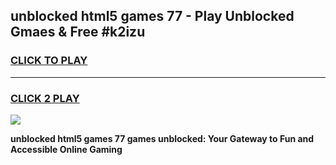 
## unblocked html5 games 77 - Play Unblocked Gmaes & Free #k2izu
<h3>
<a href="https://premium.freeplayer.one?title=unblocked_html5_games_77&ref=01M">CLICK TO PLAY</a></h3>
<hr>

<h3>
<a href="https://premium.freeplayer.one?title=unblocked_html5_games_77&ref=01M">CLICK 2 PLAY</a>
  
</h3>

<a href="https://premium.freeplayer.one?title=unblocked_html5_games_77&ref=01M"><img src="https://clearcache.store/games.png"></a>


**unblocked html5 games 77 games unblocked: Your Gateway to Fun and Accessible Online Gaming**
